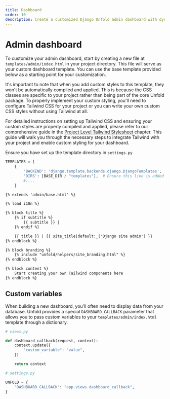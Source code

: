 ```yaml
---
title: Dashboard
order: 10
description: Create a customized Django Unfold admin dashboard with dynamic charts, components, data visualization, and personalized content using template overrides and Tailwind CSS styling for an enhanced admin interface.
---
```


# Admin dashboard

To customize your admin dashboard, start by creating a new file at `templates/admin/index.html` in your project directory. This file will serve as your custom dashboard template. You can use the base template provided below as a starting point for your customization.

It's important to note that when you add custom styles to this template, they won't be automatically compiled and applied. This is because the CSS classes are specific to your project rather than being part of the core Unfold package. To properly implement your custom styling, you'll need to configure Tailwind CSS for your project or you can write your own custom CSS styles without using Tailwind at all.

For detailed instructions on setting up Tailwind CSS and ensuring your custom styles are properly compiled and applied, please refer to our comprehensive guide in the [Project Level Tailwind Stylesheet](https://unfoldadmin.com/docs/styles-scripts/customizing-tailwind/) chapter. This guide will walk you through the necessary steps to integrate Tailwind with your project and enable custom styling for your dashboard.

Ensure you have set up the template directory in `settings.py`

```python
TEMPLATES = [
    {
        'BACKEND': 'django.template.backends.django.DjangoTemplates',
        'DIRS': [BASE_DIR / "templates"],  # Ensure this line is added
        #....
    }
```

```html
{% extends 'admin/base.html' %}

{% load i18n %}

{% block title %}
    {% if subtitle %}
        {{ subtitle }} |
    {% endif %}

    {{ title }} | {{ site_title|default:_('Django site admin') }}
{% endblock %}

{% block branding %}
    {% include "unfold/helpers/site_branding.html" %}
{% endblock %}

{% block content %}
    Start creating your own Tailwind components here
{% endblock %}
```

## Custom variables

When building a new dashboard, you'll often need to display data from your database. Unfold provides a special `DASHBOARD_CALLBACK` parameter that allows you to pass custom variables to your `templates/admin/index.html` template through a dictionary.

```python
# views.py

def dashboard_callback(request, context):
    context.update({
        "custom_variable": "value",
    })

    return context
```

```python
# settings.py

UNFOLD = {
    "DASHBOARD_CALLBACK": "app.views.dashboard_callback",
}
```
